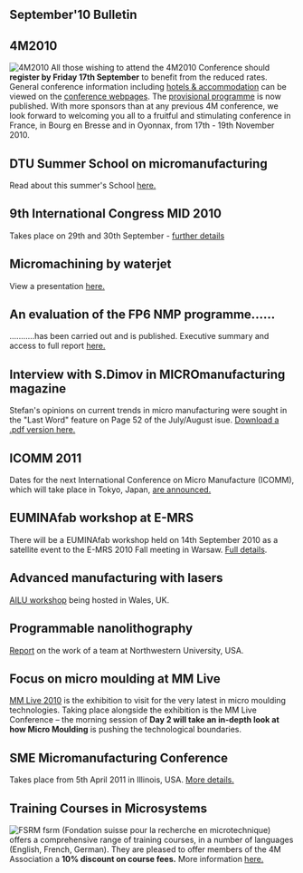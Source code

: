 ## September'10 Bulletin

<!--break-->
## 4M2010


![4M2010](/4m-association/assets/images/4m-logotight_web.png)
All those wishing to attend the 4M2010 Conference should **register by Friday 17th September** to benefit from the reduced rates.  General conference information including [hotels & accommodation](/4m-association/content/Hotels-and-Acommodation) can be viewed on the [conference webpages](/4m-association/conference/201.md).  The [provisional programme](/content/Provisional-Programme.md) is now published. With more sponsors than at any previous 4M conference, we look forward to welcoming you all to a fruitful and stimulating conference in France, in Bourg en Bresse and in Oyonnax, from 17th - 19th November 2010.  
    
## DTU Summer School on micromanufacturing

Read about this summer's School [here.](/4m-association/content/Summer-School-micro-manufacturin.md)  
  
## 9th International Congress MID 2010

Takes place on 29th and 30th September - [further details](/4m-association/event/9th-International-MID-Congres.md)  
  
## Micromachining by waterjet

View a presentation [here.](/4m-association/content/Waterjet-technology-precision-and-micro-machinin.md)
  
## An evaluation of the FP6 NMP programme......

...........has been carried out and is published. Executive summary and access to full report [here.](/4m-association/content/Evaluation-FP6-NM.md)  
  
## Interview with S.Dimov in MICROmanufacturing magazine

Stefan's opinions on current trends in micro manufacturing were sought in the "Last Word" feature on Page 52 of the July/August isue. [Download a .pdf version here.](http://www.micromanufacturing.com/showthread.php?p=973)
  
## ICOMM 2011

Dates for the next International Conference on Micro Manufacture (ICOMM), which will take place in Tokyo, Japan, [are announced.](/4m-association/event/ICOMM-201.md)  
  
## EUMINAfab workshop at E-MRS

There will be a EUMINAfab workshop held on 14th September 2010 as a satellite event to the E-MRS 2010 Fall meeting in Warsaw. [Full details](/4m-association/event/EUMINAfab-E-MR.md).  
  
## Advanced manufacturing with lasers

[AILU workshop](/4m-association/event/Advanced-micro-manufacturing-laser.md) being hosted in Wales, UK.  
    
## Programmable nanolithography

[Report](/4m-association/content/Revolutionizing-nanofabrication-programmable-nanolithograph.md) on the work of a team at Northwestern University, USA.  

## Focus on micro moulding at MM Live

[MM Live 2010](http://www.micromanu.com/x/mmliveuk.html) is the exhibition to visit for  the very latest in micro moulding technologies. Taking place alongside the exhibition is the MM Live Conference – the morning session of **Day 2 will take an in-depth look at how Micro Moulding** is pushing the technological boundaries.  
  
## SME Micromanufacturing Conference

Takes place from 5th April 2011 in Illinois, USA. [More details.](/4m-association/event/SME-Micromanufacturing-Conference.md)  

## Training Courses in Microsystems

![FSRM](/4m-association/assets/images/FSRM_LOGO_web.gif)
fsrm (Fondation suisse pour la recherche en microtechnique) offers a comprehensive range of training courses, in a number of languages (English, French, German). They are pleased to offer members of the 4M Association a <b>10% discount on course fees.</b> More information [here.](/4m-association/content/fsrm-training-course.md)
